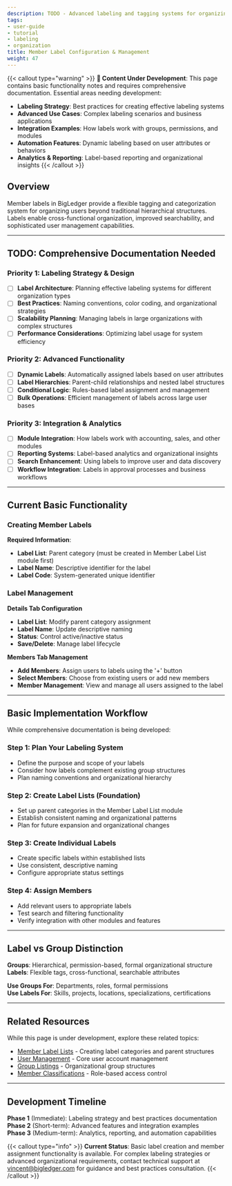 ```yaml
---
description: TODO - Advanced labeling and tagging systems for organizing team members, improving searchability, and streamlining user management.
tags:
- user-guide
- tutorial
- labeling
- organization
title: Member Label Configuration & Management
weight: 47
---
```


{{< callout type="warning" >}}
**🚧 Content Under Development**: This page contains basic functionality notes and requires comprehensive documentation. Essential areas needing development:

- **Labeling Strategy**: Best practices for creating effective labeling systems
- **Advanced Use Cases**: Complex labeling scenarios and business applications
- **Integration Examples**: How labels work with groups, permissions, and modules
- **Automation Features**: Dynamic labeling based on user attributes or behaviors
- **Analytics & Reporting**: Label-based reporting and organizational insights
{{< /callout >}}

## Overview

Member labels in BigLedger provide a flexible tagging and categorization system for organizing users beyond traditional hierarchical structures. Labels enable cross-functional organization, improved searchability, and sophisticated user management capabilities.

---

## TODO: Comprehensive Documentation Needed

### Priority 1: Labeling Strategy & Design
- [ ] **Label Architecture**: Planning effective labeling systems for different organization types
- [ ] **Best Practices**: Naming conventions, color coding, and organizational strategies
- [ ] **Scalability Planning**: Managing labels in large organizations with complex structures
- [ ] **Performance Considerations**: Optimizing label usage for system efficiency

### Priority 2: Advanced Functionality
- [ ] **Dynamic Labels**: Automatically assigned labels based on user attributes
- [ ] **Label Hierarchies**: Parent-child relationships and nested label structures
- [ ] **Conditional Logic**: Rules-based label assignment and management
- [ ] **Bulk Operations**: Efficient management of labels across large user bases

### Priority 3: Integration & Analytics
- [ ] **Module Integration**: How labels work with accounting, sales, and other modules
- [ ] **Reporting Systems**: Label-based analytics and organizational insights
- [ ] **Search Enhancement**: Using labels to improve user and data discovery
- [ ] **Workflow Integration**: Labels in approval processes and business workflows

---

## Current Basic Functionality

### Creating Member Labels

**Required Information**:
- **Label List**: Parent category (must be created in Member Label List module first)
- **Label Name**: Descriptive identifier for the label
- **Label Code**: System-generated unique identifier

### Label Management

**Details Tab Configuration**
- **Label List**: Modify parent category assignment
- **Label Name**: Update descriptive naming
- **Status**: Control active/inactive status
- **Save/Delete**: Manage label lifecycle

**Members Tab Management**
- **Add Members**: Assign users to labels using the '+' button
- **Select Members**: Choose from existing users or add new members
- **Member Management**: View and manage all users assigned to the label

---

## Basic Implementation Workflow

While comprehensive documentation is being developed:

### Step 1: Plan Your Labeling System
- Define the purpose and scope of your labels
- Consider how labels complement existing group structures
- Plan naming conventions and organizational hierarchy

### Step 2: Create Label Lists (Foundation)
- Set up parent categories in the Member Label List module
- Establish consistent naming and organizational patterns
- Plan for future expansion and organizational changes

### Step 3: Create Individual Labels
- Create specific labels within established lists
- Use consistent, descriptive naming
- Configure appropriate status settings

### Step 4: Assign Members
- Add relevant users to appropriate labels
- Test search and filtering functionality
- Verify integration with other modules and features

---

## Label vs Group Distinction

**Groups**: Hierarchical, permission-based, formal organizational structure  
**Labels**: Flexible tags, cross-functional, searchable attributes

**Use Groups For**: Departments, roles, formal permissions  
**Use Labels For**: Skills, projects, locations, specializations, certifications

---

## Related Resources

While this page is under development, explore these related topics:

- [Member Label Lists](/user-guide/member-label-list/) - Creating label categories and parent structures
- [User Management](/user-guide/member-listing/) - Core user account management
- [Group Listings](/user-guide/group-listing/) - Organizational group structures
- [Member Classifications](/user-guide/member-class/) - Role-based access control

---

## Development Timeline

**Phase 1** (Immediate): Labeling strategy and best practices documentation  
**Phase 2** (Short-term): Advanced features and integration examples  
**Phase 3** (Medium-term): Analytics, reporting, and automation capabilities

{{< callout type="info" >}}
**Current Status**: Basic label creation and member assignment functionality is available. For complex labeling strategies or advanced organizational requirements, contact technical support at vincent@bigledger.com for guidance and best practices consultation.
{{< /callout >}}